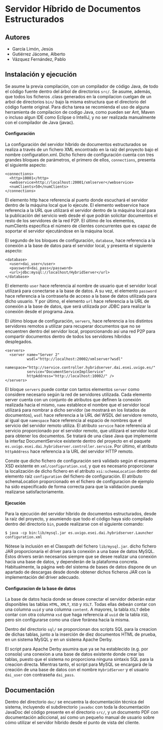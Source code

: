 ﻿Servidor Híbrido de Documentos Estructurados
============================================

Autores
-------

* García Limón, Jesús
* Gutiérrez Jácome, Alberto
* Vázquez Fernández, Pablo

Instalación y ejecución
-----------------------

Se asume la previa compilación, con un compilador de código Java, de todo el
código fuente dentro del árbol de directorios `src/`. Se asume, además, que
todos los ficheros .class generados en la compilacion cuelgan de un arbol de
directorios `bin/` bajo la misma estructura que el directorio del código fuente
original. Para dicha tarea se recomienda el uso de alguna herramienta de
compilacion de codigo Java, como pueden ser Ant, Maven o incluso algun IDE como
Eclipse o IntelliJ, y no ser realizada manualmente con el compilador de Java
(javac).

#### Configuración

La configuración del servidor híbrido de documentos estructurados se realiza a
través de un fichero XML encontrado en la raíz del proyecto bajo el nombre
configuration.xml. Dicho fichero de configuración cuenta con tres grandes
bloques de parámetros, el primero de ellos, `connections`, presenta el
siguiente aspecto:

    <connections>
      <http>10001</http>
      <webservice>http://localhost:20001/xmlserver</webservice>
      <numClients>50</numClients>
    </connections>

El elemento http hace referencia al puerto donde escuchará el servidor dentro
de la máquina local que lo ejecute. El elemento webservice hace referencia a la
URL que utilizará el servidor dentro de la máquina local para la publicación
del servicio web desde el que podrán solicitar documentos el resto de los
servidores de la red P2P. El último de los elementos, numClients especifica el
número de clientes concurrentes que es capaz de soportar el servidor
ejecutándose en la máquina local.

El segundo de los bloques de configuración, `database`, hace referencia a la
conexión a la base de datos para el servidor local, y presenta el siguiente
aspecto:

    <database>
      <user>dai_user</user>
      <password>dai_pass</password>
      <url>jdbc:mysql://localhost/HybridServer</url>
    </database>

El elemento `user` hace referencia al nombre de usuario que el servidor local
utilizará para conectarse a la base de datos. A su vez, el elemento `password`
hace referencia a la contraseña de acceso a la base de datos utilizada para
dicho usuario. Y por último, el elemento `url` hace referencia a la URL de
conexión a la base de datos, que será utilizada por JDBC para realizar la
conexión desde el programa Java.

El último bloque de configuración, `servers`, hace referencia a los distintos
servidores remotos a utilizar para recuperar documentos que no se encuentren
dentro del servidor local, proporcionando así una red P2P para compartir
documentos dentro de todos los servidores híbridos desplegados.

    <servers>
      <server name="Server 2"
              wsdl="http://localhost:20002/xmlserver?wsdl"
              namespace="http://service.controller.hybridserver.dai.esei.uvigo.es/"
              service="DocumentServiceImplService"
              httpAddress="http://localhost:10002/" />
    </servers>

El bloque `servers` puede contar con tantos elementos `server` como considere
necesario según la red de servidores utilizada. Cada elemento server cuenta con
un conjunto de atributos que definen la conexión realizada hacia el mismo,
`name` establece el nombre que el servidor local utilizará para nombrar a dicho
servidor (se mostrará en los listados de documentos), `wsdl` hace referencia a
la URL del WSDL del servidore remoto, al igual que `namespace` hace referencia
al espacio de nombres que el servicio del servidor remoto utiliza. El atributo
`service` hace referencia al servicio proporcionado por el servidor remoto, que
utilizará el servidor local para obtener los documentos. Se tratará de una
clase Java que implemente la interfaz DocumentService existente dentro del
proyecto en el paquete `es.uvigo.esei.dai.hybridserver.controller.service`. Por
último, el atributo `httpAddress` hace referencia a la URL del servidor HTTP
remoto.

Conste que dicho fichero de configuración será validado según el esquema XSD
existente en `xml/configuration.xsd`, y que es necesario proporcionar la
localización de dicho fichero en el atributo `xsi:schemaLocation` dentro del
elemento raíz `configuration` del fichero de configuración. El atributo
schemaLocation proporcionado en el fichero de configuracion de ejemplo ha sido
especificado de forma correcta para que la validación pueda realizarse
satisfactoriamente.

#### Ejecución

Para la ejecución del servidor híbrido de documentos estructurados, desde la
raíz del proyecto, y asumiendo que todo el código haya sido compilado dentro
del directorio `bin`, puede realizarse con el siguiente comando:

    $ java -cp bin:lib/mysql.jar es.uvigo.esei.dai.hybridserver.Launcher configuration.xml

Nótese la inclusión en el Classpath del fichero `lib/mysql.jar`. dicho fichero
JAR proporcionaría el driver para la conexión a una base de datos MySQL. Éstos
drivers serán necesarios siempre que se desee realizar una conexión hacia una
base de datos, y dependerán de la plataforma concreta. Habitualmente, la página
web del sistema de bases de datos dispone de un apartado de descargas desde
donde obtener dichos ficheros JAR con la implementación del driver adecuado.

#### Configuracion de la base de datos

La base de datos hacia donde se desee conectar el servidor deberán estar
disponibles las tablas `HTML`, `XMLT`, `XSD` y `XSLT`. Todas ellas debeán
contar con una columna `uuid` y una columna `content`. A mayores, la tabla
`XSLT` debe contar con otra columna `xsd` que haga referencia al `uuid` de la
tabla `XSD`, pero sin configurarse como una clave foránea hacia la misma.

Dentro del directorio `sql/` se proporcionan dos scripts SQL para la creacion
de dichas tablas, junto a la inserción de diez documentos HTML de prueba, en un
sistema MySQL y en un sistema Apache Derby.

El script para Apache Derby asumira que ya se ha establecido (e.g. por consola)
una conexion a una base de datos existente donde crear las tablas, puesto que el
sistema no proporciona ninguna sintaxis SQL para la creacion directa. Mientras
tanto, el script para MySQL se encargará de la creación de una base de datos
con el nombre `HybridServer` y el usuario `dai_user` con contraseña `dai_pass`.

Documentación
-------------

Dentro del directorio `doc/` se encuentra la documentación técnica del sistema,
incluyendo el subdirectorio `javadoc` con toda la documentación JavaDoc del
código presente en el directorio `src/`, y un documento PDF con documentación
adiccional, así como un pequeño manual de usuario sobre cómo utilizar el
servidor híbrido desde el punto de vista del cliente.

